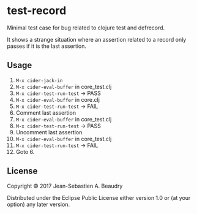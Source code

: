 # test-record

Minimal test case for bug related to clojure test and defrecord.

It shows a strange situation where an assertion related to a record only passes
if it is the last assertion.

## Usage

1. `M-x cider-jack-in`
2. `M-x cider-eval-buffer` in core_test.clj
3. `M-x cider-test-run-test` -> PASS
4. `M-x cider-eval-buffer` in core.clj
5. `M-x cider-test-run-test` -> FAIL
6. Comment last assertion
7. `M-x cider-eval-buffer` in core_test.clj
8. `M-x cider-test-run-test` -> PASS
9. Uncomment last assertion
10. `M-x cider-eval-buffer` in core_test.clj
11. `M-x cider-test-run-test` -> FAIL
12. Goto 6.

## License

Copyright © 2017 Jean-Sebastien A. Beaudry

Distributed under the Eclipse Public License either version 1.0 or (at
your option) any later version.
